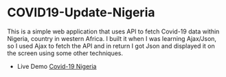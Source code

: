 # COVID19-Update-Nigeria

This is a simple web application that uses API to fetch Covid-19 data within Nigeria, country in western Africa.
I built it when I was learning Ajax/Json, so I used Ajax to fetch the API and in return I got Json and displayed it on the screen using some other techniques.
- Live Demo [Covid-19 Nigeria](https://covid19nigeria.tk)
